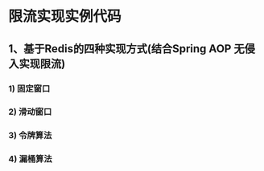 # 限流实现实例代码

## 1、基于Redis的四种实现方式(结合Spring AOP 无侵入实现限流)

### 1) 固定窗口

### 2) 滑动窗口

### 3) 令牌算法

### 4) 漏桶算法
